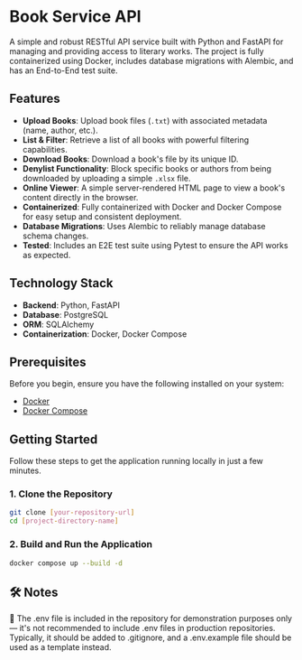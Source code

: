# Book Service API

A simple and robust RESTful API service built with Python and FastAPI for managing and providing access to literary works. The project is fully containerized using Docker, includes database migrations with Alembic, and has an End-to-End test suite.

## Features

-   **Upload Books**: Upload book files (`.txt`) with associated metadata (name, author, etc.).
-   **List & Filter**: Retrieve a list of all books with powerful filtering capabilities.
-   **Download Books**: Download a book's file by its unique ID.
-   **Denylist Functionality**: Block specific books or authors from being downloaded by uploading a simple `.xlsx` file.
-   **Online Viewer**: A simple server-rendered HTML page to view a book's content directly in the browser.
-   **Containerized**: Fully containerized with Docker and Docker Compose for easy setup and consistent deployment.
-   **Database Migrations**: Uses Alembic to reliably manage database schema changes.
-   **Tested**: Includes an E2E test suite using Pytest to ensure the API works as expected.

## Technology Stack

-   **Backend**: Python, FastAPI
-   **Database**: PostgreSQL
-   **ORM**: SQLAlchemy
-   **Containerization**: Docker, Docker Compose

## Prerequisites

Before you begin, ensure you have the following installed on your system:
-   [Docker](https://docs.docker.com/get-docker/)
-   [Docker Compose](https://docs.docker.com/compose/install/)

## Getting Started

Follow these steps to get the application running locally in just a few minutes.

### 1. Clone the Repository

```bash
git clone [your-repository-url]
cd [project-directory-name]
```

### 2. Build and Run the Application

```bash
docker compose up --build -d
```

## 🛠 Notes

📁 The .env file is included in the repository for demonstration purposes only — it's not recommended to include .env files in production repositories. Typically, it should be added to .gitignore, and a .env.example file should be used as a template instead.
